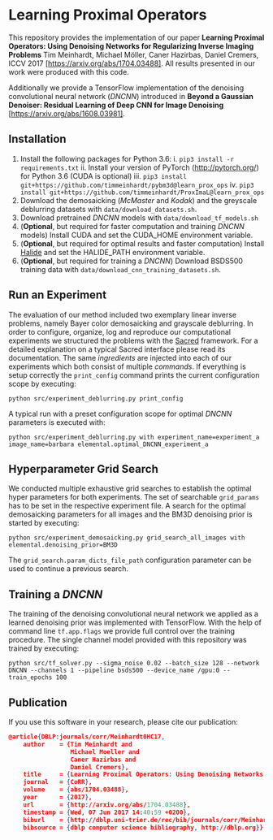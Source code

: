 Learning Proximal Operators
================
This repository provides the implementation of our paper **Learning Proximal Operators: Using Denoising Networks for Regularizing Inverse Imaging Problems** Tim Meinhardt, Michael Möller, Caner Hazirbas, Daniel Cremers, ICCV 2017 [https://arxiv.org/abs/1704.03488]. All results presented in our work were produced with this code.

Additionally we provide a TensorFlow implementation of the denoising convolutional neural network (_DNCNN_) introduced in **Beyond a Gaussian Denoiser: Residual Learning of Deep CNN for Image Denoising** [https://arxiv.org/abs/1608.03981].

Installation
-------------------
1. Install the following packages for Python 3.6:
    i. `pip3 install -r requirements.txt`
    ii. Install your version of PyTorch (http://pytorch.org/) for Python 3.6 (CUDA is optional)
    iii. `pip3 install git+https://github.com/timmeinhardt/pybm3d@learn_prox_ops`
    iv. `pip3 install git+https://github.com/timmeinhardt/ProxImaL@learn_prox_ops`
2. Download the demosaicking (_McMaster_ and _Kodak_) and the greyscale deblurring datasets with `data/download_datasets.sh`.
3. Download pretrained _DNCNN_ models with `data/download_tf_models.sh`
4. (**Optional**, but required for faster computation and training _DNCNN_ models) Install CUDA and set the CUDA_HOME environment variable. 
5. (**Optional**, but required for optimal results and faster computation) Install [Halide](http://halide-lang.org/) and set the HALIDE_PATH environment variable.
6. (**Optional**, but required for training a _DNCNN_) Download BSDS500 training data with `data/download_cnn_training_datasets.sh`.

Run an Experiment 
-------------------
The evaluation of our method included two exemplary linear inverse problems, namely Bayer color demosaicking and grayscale deblurring. In order to configure, organize, log and reproduce our computational experiments we structured the problems with the [Sacred](http://sacred.readthedocs.io/en/latest/index.html) framework.
For a detailed explanation on a typical Sacred interface please read its documentation. The same _ingredients_ are injected into each of our experiments which both consist of multiple _commands_. If everything is setup correctly the `print_config` command prints the current
configuration scope by executing:

`python src/experiment_deblurring.py print_config`

A typical run with a preset configuration scope for optimal _DNCNN_ parameters is executed with:

`python src/experiment_deblurring.py with experiment_name=experiment_a image_name=barbara elemental.optimal_DNCNN_experiment_a`


Hyperparameter Grid Search
-------------------
We conducted multiple exhaustive grid searches to establish the optimal hyper parameters for both experiments. The set of searchable `grid_params` has to be set in the respective experiment file. A search for the optimal demosaicking parameters for all images and the BM3D denoising prior is started by executing:

`python src/experiment_demosaicking.py grid_search_all_images with elemental.denoising_prior=BM3D`

The `grid_search.param_dicts_file_path` configuration parameter can be used to continue a previous search.


Training a _DNCNN_
-------------------

The training of the denoising convolutional neural network we applied as a learned denoising prior was implemented with TensorFlow. With the help of command line `tf.app.flags` we provide full control over the training procedure. The single channel model provided with this repository was trained by executing:

`python src/tf_solver.py --sigma_noise 0.02 --batch_size 128 --network DNCNN --channels 1 --pipeline bsds500 --device_name /gpu:0 --train_epochs 100`


Publication
-------------------
If you use this software in your research, please cite our publication:

```json
@article{DBLP:journals/corr/Meinhardt0HC17,
    author    = {Tim Meinhardt and
                 Michael Moeller and
                 Caner Hazirbas and
                 Daniel Cremers},
    title     = {Learning Proximal Operators: Using Denoising Networks for Regularizing Inverse Imaging Problems},
    journal   = {CoRR},
    volume    = {abs/1704.03488},
    year      = {2017},
    url       = {http://arxiv.org/abs/1704.03488},
    timestamp = {Wed, 07 Jun 2017 14:40:59 +0200},
    biburl    = {http://dblp.uni-trier.de/rec/bib/journals/corr/Meinhardt0HC17},
    bibsource = {dblp computer science bibliography, http://dblp.org}}
```